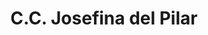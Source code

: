 ---
title: "C.C. Josefina del Pilar"
url: /el-tigre/c-c-josefina-del-pilar/
shop: Einkaufszentrum
---